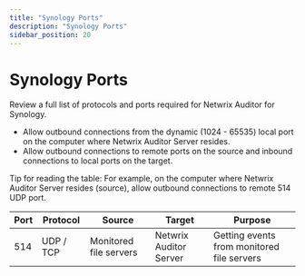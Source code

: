 ```yaml
---
title: "Synology Ports"
description: "Synology Ports"
sidebar_position: 20
---
```


# Synology Ports

Review a full list of protocols and ports required for Netwrix Auditor for Synology.

- Allow outbound connections from the dynamic (1024 - 65535) local port on the computer where
  Netwrix Auditor Server resides.
- Allow outbound connections to remote ports on the source and inbound connections to local ports on
  the target.

Tip for reading the table: For example, on the computer where Netwrix Auditor Server resides
(source), allow outbound connections to remote 514 UDP port.

| Port | Protocol  | Source                 | Target                 | Purpose                                    |
| ---- | --------- | ---------------------- | ---------------------- | ------------------------------------------ |
| 514  | UDP / TCP | Monitored file servers | Netwrix Auditor Server | Getting events from monitored file servers |
